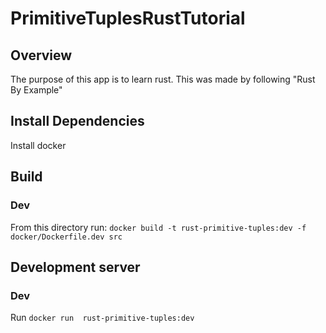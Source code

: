 # PrimitiveTuplesRustTutorial

## Overview
The purpose of this app is to learn rust. This was made by following "Rust By Example"

## Install Dependencies
Install docker

## Build
### Dev
From this directory run: `docker build -t rust-primitive-tuples:dev -f docker/Dockerfile.dev src`

## Development server
### Dev
Run `docker run  rust-primitive-tuples:dev`